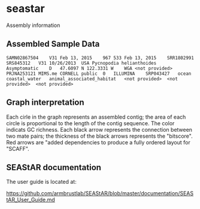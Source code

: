 # seastar
Assembly information

## Assembled Sample Data

    SAMN02867504	V31	Feb 13, 2015	967	533	Feb 13, 2015	SRR1802991	SRS845312	V31	10/26/2013	USA	Pycnopodia helianthoides	Asymptomatic	D	47.6097 N 122.3331 W	WGA	<not provided>	PRJNA253121	MIMS.me	CORNELL	public	0	ILLUMINA	SRP043427	ocean	coastal_water	animal_associated_habitat	<not provided>	<not provided>	<not provided>

## Graph interpretation

Each cirle in the graph represents an assembled contig; the area of each
circle is proportional to the length of the contig sequence. The color 
indicats GC richness. Each black arrow represents the connection between
two mate pairs; the thickness of the black arrows represents the "bitscore".
Red arrows are "added dependencies to produce a fully ordered layout for 
"SCAFF".

## SEAStAR documentation

The user guide is located at:

https://github.com/armbrustlab/SEAStAR/blob/master/documentation/SEAStAR_User_Guide.md